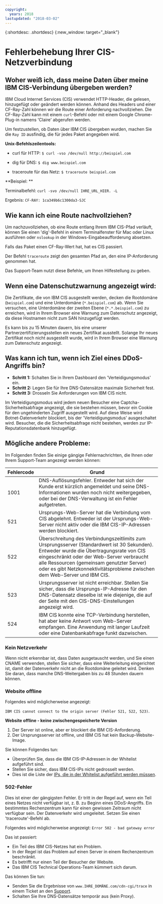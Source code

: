 ```yaml
---
copyright:
  years: 2018
lastupdated: "2018-03-02"
---
```


{:shortdesc: .shortdesc}
{:new_window: target="_blank"}

# Fehlerbehebung Ihrer CIS-Netzverbindung

## Woher weiß ich, dass meine Daten über meine IBM CIS-Verbindung übergeben werden?

IBM Cloud Internet Services (CIS) verwendet HTTP-Header, die gelesen, hinzugefügt oder geändert werden können. Anhand des Headers und einer CF-Ray-Zahl können wir die Route einer Anforderung nachvollziehen. Die CF-Ray-Zahl kann mit einem `curl`-Befehl oder mit einem Google Chrome-Plug-in namens 'Claire' abgerufen werden. 

Um festzustellen, ob Daten über IBM CIS übergeben wurden, machen Sie die `Ray ID` ausfindig, die für jedes Paket angegeben wird. 

**Unix-Befehlszeilentools:**

 * curl für HTTP:
`$ curl -vso /dev/null http://beispiel.com`

 * dig für DNS:
`$ dig www.beispiel.com`

 * traceroute für das Netz:
`$ traceroute beispiel.com`

**Beispiel: **

Terminalbefehl:  `curl -svo /dev/null IHRE_URL_HIER. -L`

Ergebnis: `CF-RAY: 1ca349b6c1300da3-SJC`

## Wie kann ich eine Route nachvollziehen? 

Um nachzuvollziehen, ob eine Route entlang Ihrem IBM CIS-Pfad verläuft, können Sie einen 'dig'-Befehl in einem Terminalfenster für Mac oder Linux ausführen
oder `nslookup` in der Windows-Eingabeaufforderung absetzen. 

Falls das Paket einen CF-Ray-Wert hat, hat es CIS passiert. 

Der Befehl `traceroute` zeigt den gesamten Pfad an, den eine IP-Anforderung genommen hat. 

Das Support-Team nutzt diese Befehle, um Ihnen Hilfestellung zu geben. 

## Wenn eine Datenschutzwarnung angezeigt wird: 

Die Zertifikate, die von IBM CIS ausgestellt werden, decken die Rootdomäne (`beispiel.com`) und eine Unterdomäne (`*.beispiel.com`) ab. Wenn Sie versuchen, eine Unterdomäne der zweiten Ebene (`*.*.beispiel.com`) zu erreichen, wird in Ihrem Browser eine Warnung zum Datenschutz angezeigt, da diese Hostnamen nicht zum SAN hinzugefügt werden. 

Es kann bis zu 15 Minuten dauern, bis eine unserer Partnerzertifizierungsstellen ein neues Zertifikat ausstellt. Solange Ihr neues Zertifikat noch nicht ausgestellt wurde, wird in Ihrem Browser eine Warnung zum Datenschutz angezeigt. 

## Was kann ich tun, wenn ich Ziel eines DDoS-Angriffs bin?

 * **Schritt 1:** Schalten Sie in Ihrem Dashboard den 'Verteidigungsmodus' ein. 
 * **Schritt 2:** Legen Sie für Ihre DNS-Datensätze maximale Sicherheit fest. 
 * **Schritt 3:** Drosseln Sie Anforderungen von IBM CIS nicht. 
 
Im Verteidigungsmodus wird jedem neuen Besucher eine Captcha-Sicherheitsabfrage angezeigt, die sie bestehen müssen, bevor ein Cookie für den ungehinderten Zugriff ausgestellt wird. Auf diese Weise wird Botnet-Datenverkehr blockiert, bis der 'Verteidigungsmodus' ausgeschaltet wird. Besucher, die die Sicherheitsabfrage nicht bestehen, werden zur IP-Reputationsdatenbank hinzugefügt. 

## Mögliche andere Probleme: 

Im Folgenden finden Sie einige gängige Fehlernachrichten, die Ihnen oder Ihrem Support-Team angezeigt werden können: 

| Fehlercode    | Grund |
| ------------- | ------------- |
| 1001  | DNS-Auflösungsfehler. Entweder hat sich der Kunde erst kürzlich angemeldet und seine DNS-Informationen wurden noch nicht weitergegeben, oder bei der DNS-Verwaltung ist ein Fehler aufgetreten. |
| 521  | Ursprungs-Web-Server hat die Verbindung vom CIS abgelehnt. Entweder ist der Ursprungs-Web-Server nicht aktiv oder die IBM CIS-IP-Adressen werden blockiert. |
| 522  | Überschreitung des Verbindungszeitlimits zum Ursprungsserver (Standardwert ist 30 Sekunden). Entweder wurde die Übertragungsrate von CIS eingeschränkt oder der Web-Server verbraucht alle Ressourcen (gemeinsam genutzter Server) oder es gibt Netzkonnektivitätsprobleme zwischen dem Web-Server und IBM CIS. |
| 523  | Ursprungsserver ist nicht erreichbar. Stellen Sie sicher, dass die Ursprungs-IP-Adresse für den DNS-Datensatz dieselbe ist wie diejenige, die auf der Seite mit den CIS-DNS-Einstellungen angezeigt wird. |
| 524  | IBM CIS konnte eine TCP-Verbindung herstellen, hat aber keine Antwort vom Web-Server empfangen. Eine Anwendung mit langer Laufzeit oder eine Datenbankabfrage funkt dazwischen. |

### Kein Netzverkehr

Wenn nicht erkennbar ist, dass Daten ausgetauscht werden, und Sie einen CNAME verwenden, stellen Sie sicher, dass eine Weiterleitung eingerichtet ist, damit der Datenverkehr nicht an die Rootdomäne geleitet wird. Denken Sie daran, dass manche DNS-Weitergaben bis zu 48 Stunden dauern können. 

### Website offline

Folgendes wird möglicherweise angezeigt: 

`IBM CIS cannot connect to the origin server (Fehler 521, 522, 523)`.

**Website offline - keine zwischengespeicherte Version**

1. Der Server ist online, aber er blockiert die IBM CIS-Anforderung.
2. Der Ursprungsserver ist offline, und IBM CIS hat kein Backup-Website-Image.  

Sie können Folgendes tun: 

* Überprüfen Sie, dass die IBM CIS-IP-Adressen in der Whitelist aufgeführt sind. 
* Stellen Sie sicher, dass IBM CIS-IPs nicht gedrosselt werden. 
* Dies ist die Liste der [IPs, die in der Whitelist aufgeführt werden müssen](whitelisted-ips.html). 

### 502-Fehler

Dies ist einer der gängigsten Fehler. Er tritt in der Regel auf, wenn ein Teil eines Netzes nicht verfügbar ist, z. B. zu Beginn eines DDoS-Angriffs. Ein bestimmtes Rechenzentrum kann für einen gewissen Zeitraum nicht verfügbar sein. Der Datenverkehr wird umgeleitet. Setzen Sie einen 'traceroute'-Befehl ab.  

Folgendes wird möglicherweise angezeigt: `Error 502 - bad gateway error`

Das ist passiert: 

* Ein Teil des IBM CIS-Netzes hat ein Problem.
* In der Regel ist das Problem auf einen Server in einem Rechenzentrum beschränkt.
* Es betrifft nur einen Teil der Besucher der Website.
* Das IBM CIS Technical Operations-Team kümmert sich darum.

Das können Sie tun: 

* Senden Sie die Ergebnisse von `www.IHRE_DOMÄNE.com/cdn-cgi/trace` in einem Ticket an den [Support](https://console.bluemix.net/docs/support/index.html#contacting-support).
* Schalten Sie Ihre DNS-Datensätze temporär aus (kein Proxy). 

